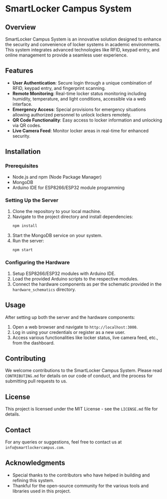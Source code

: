 # SmartLocker Campus System

## Overview
SmartLocker Campus System is an innovative solution designed to enhance the security and convenience of locker systems in academic environments. This system integrates advanced technologies like RFID, keypad entry, and online management to provide a seamless user experience.

## Features
- **User Authentication**: Secure login through a unique combination of RFID, keypad entry, and fingerprint scanning.
- **Remote Monitoring**: Real-time locker status monitoring including humidity, temperature, and light conditions, accessible via a web interface.
- **Emergency Access**: Special provisions for emergency situations allowing authorized personnel to unlock lockers remotely.
- **QR Code Functionality**: Easy access to locker information and unlocking via QR codes.
- **Live Camera Feed**: Monitor locker areas in real-time for enhanced security.

## Installation

### Prerequisites
- Node.js and npm (Node Package Manager)
- MongoDB
- Arduino IDE for ESP8266/ESP32 module programming

### Setting Up the Server
1. Clone the repository to your local machine.
2. Navigate to the project directory and install dependencies:
   ```bash
   npm install
   ```
3. Start the MongoDB service on your system.
4. Run the server:
   ```bash
   npm start
   ```

### Configuring the Hardware
1. Setup ESP8266/ESP32 modules with Arduino IDE.
2. Load the provided Arduino scripts to the respective modules.
3. Connect the hardware components as per the schematic provided in the `hardware_schematics` directory.

## Usage
After setting up both the server and the hardware components:
1. Open a web browser and navigate to `http://localhost:3000`.
2. Log in using your credentials or register as a new user.
3. Access various functionalities like locker status, live camera feed, etc., from the dashboard.

## Contributing
We welcome contributions to the SmartLocker Campus System. Please read `CONTRIBUTING.md` for details on our code of conduct, and the process for submitting pull requests to us.

## License
This project is licensed under the MIT License - see the `LICENSE.md` file for details.

## Contact
For any queries or suggestions, feel free to contact us at `info@smartlockercampus.com`.

## Acknowledgments
- Special thanks to the contributors who have helped in building and refining this system.
- Thankful for the open-source community for the various tools and libraries used in this project.
